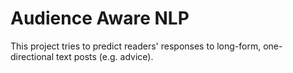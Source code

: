 # Audience Aware NLP

This project tries to predict readers' responses to long-form, one-directional text posts (e.g. advice).
